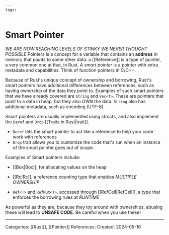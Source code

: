```yaml
---
tags:
---
```

# Smart Pointer
_WE ARE NOW REACHING LEVELS OF STINKY WE NEVER THOUGHT POSSIBLE_
Pointers is a concept for a variable that contains an **address** in memory that _points_ to some other data. a [[Reference]] is a type of pointer, a very common one at that, in Rust. A _smart pointer_ is a pointer with extra metadata and capabilities. Think of function pointers in C/C++. 

Because of Rust's unique concept of ownership and borrowing, Rust's smart pointers have additional differences between references, such as having ownership of the data they point to. Examples of such smart pointers that we have already covered are ```String``` and ```Vec<T>```. These are pointers that point to a data in heap, but they also _OWN_ the data. ```String``` also has additional metadata, such as encoding (UTF-8). 

Smart pointers are usually implemented using structs, and also implement the ```Deref``` and ```Drop``` [[Traits in Rust|trait]]. 
- ```Deref``` lets the smart pointer to act like a reference to help your code work with references
- ```Drop``` trait allows you to customize the code that's run when an instance of the smart pointer goes out of scope.

Examples of Smart pointers include: 
- [[Box|Box<T>]], for allocating values on the heap

- [[Rc|Rc<T>]], a reference counting type that enables _MULTIPLE OWNERSHIP_

- ```Ref<T>``` and ```RefMut<T>```, accessed through [[RefCell|RefCell<T>]], a type that enforces the borrowing rules at _RUNTIME_

As powerful as they are, because they toy around with ownerships, abusing these will lead to **UNSAFE CODE**. Be careful when you use these!





---
Categories: [[Rust]], [[Pointer]] 
References:
Created: 2024-05-16
